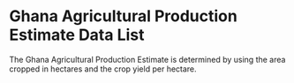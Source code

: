 # Ghana Agricultural Production Estimate Data List
The Ghana Agricultural Production Estimate is determined by using the area cropped in hectares and the crop yield per hectare.
